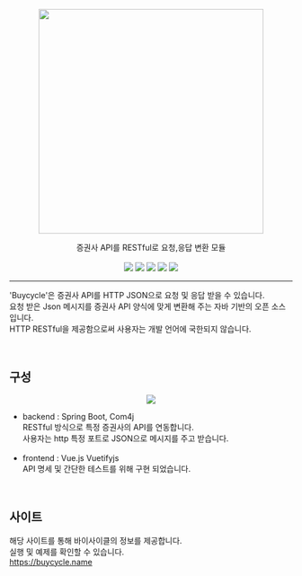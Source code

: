 <p align="center">
<a href="https://buycycle.name" target="_blank">
<img src="https://raw.githubusercontent.com/yalsooni/yalsooni.github.io/main/image/page/buycycle.svg" width="400px"/>
</a>
</p>

<p align="center">
증권사 API를 RESTful로 요청,응답 변환 모듈<br/><br/>
<img src="https://img.shields.io/github/v/release/yalsooni/buycycle?style=flat-square"/>
<img src="https://img.shields.io/github/release-date/yalsooni/buycycle?style=flat-square"/>
<img src="https://img.shields.io/github/last-commit/yalsooni/buycycle?style=flat-square"/>
<img src="https://img.shields.io/github/workflow/status/yalsooni/buycycle/Java%20CI%20with%20Maven?style=flat-square"/>
<img src="https://img.shields.io/github/license/yalsooni/buycycle?style=flat-square&color=yellow"/>
</p>

-------------

'Buycycle'은 증권사 API를 HTTP JSON으로 요청 및 응답 받을 수 있습니다.  
요청 받은 Json 메시지를 증권사 API 양식에 맞게 변환해 주는 자바 기반의 오픈 소스 입니다.  
HTTP RESTful을 제공함으로써 사용자는 개발 언어에 국한되지 않습니다.


<br/>

구성
-------------

<p align="center"><img src="https://buycycle.name/image/page/buycycle_arch.svg"/></p>

* backend : Spring Boot, Com4j  
  RESTful 방식으로 특정 증권사의 API를 연동합니다.  
  사용자는 http 특정 포트로 JSON으로 메시지를 주고 받습니다.
  <br/><br/>
* frontend : Vue.js Vuetifyjs  
  API 명세 및 간단한 테스트를 위해 구현 되었습니다.

<br/>

사이트
-------------

해당 사이트를 통해 바이사이클의 정보를 제공합니다.  
실행 및 예제를 확인할 수 있습니다.  
https://buycycle.name